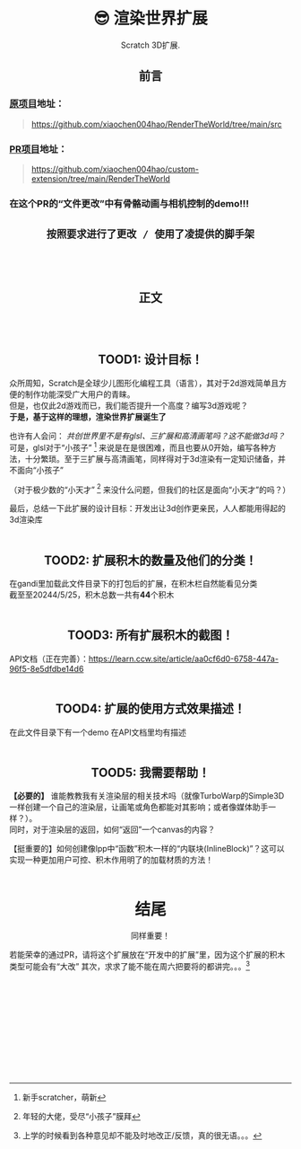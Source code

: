 <div align="center">
  
# 😎 渲染世界扩展

Scratch 3D扩展.

</div>

<div align="center">

## 前言

</div>

### [原项目](https://github.com/xiaochen004hao/RenderTheWorld/tree/main/src)地址：
> https://github.com/xiaochen004hao/RenderTheWorld/tree/main/src
### [PR项目](https://github.com/xiaochen004hao/custom-extension/tree/main/RenderTheWorld)地址：
> https://github.com/xiaochen004hao/custom-extension/tree/main/RenderTheWorld

### 在这个PR的“文件更改”中有骨骼动画与相机控制的demo!!!

</div>
<div align="center"><h2>

```
按照要求进行了更改 / 使用了凌提供的脚手架
```

</h2></div>

​  
​  

<div align="center">
  
## 正文

</div>

​  
​  

<div align="center">

## TOOD1: 设计目标！

</div>

众所周知，Scratch是全球少儿图形化编程工具（语言），其对于2d游戏简单且方便的制作功能深受广大用户的青睐。  
但是，也仅此2d游戏而已，我们能否提升一个高度？编写3d游戏呢？  
**于是，基于这样的理想，渲染世界扩展诞生了**  

也许有人会问： *共创世界里不是有glsl、三扩展和高清画笔吗？这不能做3d吗？*  
可是，glsl对于“小孩子” [^xh] 来说是在是很困难，而且也要从0开始，编写各种方法，十分繁琐。至于三扩展与高清画笔，同样得对于3d渲染有一定知识储备，并不面向“小孩子”
[^xh]: 新手scratcher，萌新  

（对于极少数的“小天才” [^xtc] 来没什么问题，但我们的社区是面向“小天才”的吗？）
[^xtc]: 年轻的大佬，受尽“小孩子”膜拜

最后，总结一下此扩展的设计目标：开发出让3d创作更亲民，人人都能用得起的3d渲染库  
​

<div align="center">

## TOOD2: 扩展积木的数量及他们的分类！

</div>

在gandi里加载此文件目录下的打包后的扩展，在积木栏自然能看见分类  
截至至20244/5/25，积木总数一共有**44**个积木    
​

<div align="center">

## TOOD3: 所有扩展积木的截图！

</div>

API文档（正在完善）：https://learn.ccw.site/article/aa0cf6d0-6758-447a-96f5-8e5dfdbe14d6  
​

<div align="center">

## TOOD4: 扩展的使用方式效果描述！

</div>

在此文件目录下有一个demo
在API文档里均有描述  
​

<div align="center">

## TOOD5: 我需要帮助！

</div>

**【必要的】** 谁能教教我有关渲染层的相关技术吗（就像TurboWarp的Simple3D一样创建一个自己的渲染层，让画笔或角色都能对其影响；或者像媒体助手一样？）。  
同时，对于渲染层的返回，如何“返回”一个canvas的内容？  
  
【挺重要的】如何创建像lpp中“函数”积木一样的“内联块(InlineBlock)”？这可以实现一种更加用户可控、积木作用明了的加载材质的方法！  
​  

<div align="center">
  
# 结尾
同样重要！

</div>

若能荣幸的通过PR，请将这个扩展放在“开发中的扩展”里，因为这个扩展的积木类型可能会有“大改”
其次，求求了能不能在周六把要将的都讲完。。。[^ah]

​  
​  
​  
​  
​  
​  
​  
​  
​  
​  






[^ah]: 上学的时候看到各种意见却不能及时地改正/反馈，真的很无语。。。
